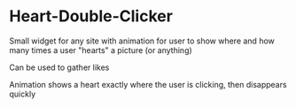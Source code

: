 # Heart-Double-Clicker

Small widget for any site with animation for user to show where and how many times a user "hearts" a picture (or anything)

Can be used to gather likes

Animation shows a heart exactly where the user is clicking, then disappears quickly
